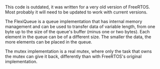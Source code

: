 This code is outdated, it was written for a very old version of FreeRTOS. Most probably it will need to be updated to work with current versions.

The FlexiQueue is a queue implementation that has internal memory management and can be used to transfer data of variable length, from one byte up to the size of the queue's buffer (minus one or two bytes).
Each element in the queue can be of a different size. The smaller the data, the more elements can be placed in the queue.

The mutex implementation is a real mutex, where only the task that owns the mutex can give it back, differently than with FreeRTOS's original implementation.
